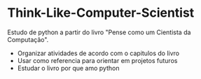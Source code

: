 # Think-Like-Computer-Scientist
Estudo de python a partir do livro "Pense como um Cientista da Computação".
- Organizar atividades de acordo com o capitulos do livro
- Usar como referencia para orientar em projetos futuros
- Estudar o livro por que amo python 
